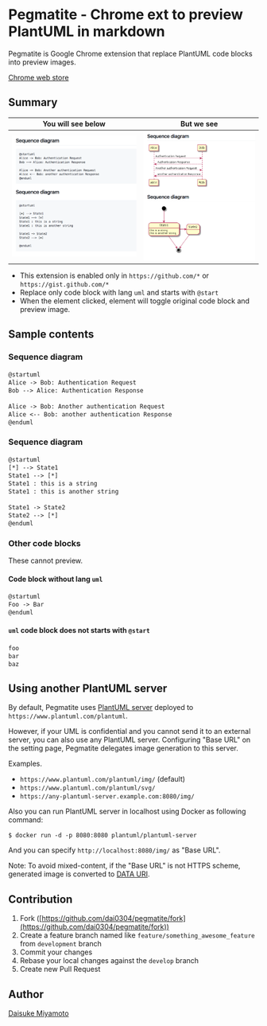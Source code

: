 # Pegmatite - Chrome ext to preview PlantUML in markdown

Pegmatite is Google Chrome extension that replace PlantUML code blocks into preview images.

[Chrome web store](https://chrome.google.com/webstore/detail/pegmatite/jegkfbnfbfnohncpcfcimepibmhlkldo)

## Summary

| You will see below               | But we see
| -------------------------------- | -------------
| ![Code block](images/before.png) | ![UML diagraml](images/after.png)

- This extension is enabled only in `https://github.com/*` or `https://gist.github.com/*`
- Replace only code block with lang `uml` and starts with `@start`
- When the element clicked, element will toggle original code block and preview image.

## Sample contents

### Sequence diagram

```uml
@startuml
Alice -> Bob: Authentication Request
Bob --> Alice: Authentication Response

Alice -> Bob: Another authentication Request
Alice <-- Bob: another authentication Response
@enduml
```

### Sequence diagram

```uml
@startuml
[*] --> State1
State1 --> [*]
State1 : this is a string
State1 : this is another string

State1 -> State2
State2 --> [*]
@enduml
```

### Other code blocks

These cannot preview.

#### Code block without lang `uml`

```
@startuml
Foo -> Bar
@enduml
```

#### `uml` code block does not starts with `@start`

```uml
foo
bar
baz
```

## Using another PlantUML server

By default, Pegmatite uses [PlantUML server](https://github.com/plantuml/plantuml-server) 
deployed to `https://www.plantuml.com/plantuml`.

However, if your UML is confidential and you cannot send it to an external server, you can also use any PlantUML server.
Configuring "Base URL" on the setting page, Pegmatite delegates image generation to this server.

Examples.

- `https://www.plantuml.com/plantuml/img/` (default)
- `https://www.plantuml.com/plantuml/svg/`
- `https://any-plantuml-server.example.com:8080/img/`

Also you can run PlantUML server in localhost using Docker as following command:

```
$ docker run -d -p 8080:8080 plantuml/plantuml-server
```

And you can specify `http://localhost:8080/img/` as "Base URL".

Note: To avoid mixed-content, if the "Base URL" is not HTTPS scheme,
generated image is converted to [DATA URI](https://tools.ietf.org/html/rfc2397).

## Contribution

1. Fork ([https://github.com/dai0304/pegmatite/fork](https://github.com/dai0304/pegmatite/fork))
1. Create a feature branch named like `feature/something_awesome_feature` from `development` branch
1. Commit your changes
1. Rebase your local changes against the `develop` branch
1. Create new Pull Request

## Author

[Daisuke Miyamoto](https://github.com/dai0304)
